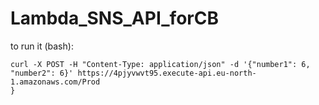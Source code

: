 # Lambda_SNS_API_forCB

to run it (bash):
```
curl -X POST -H "Content-Type: application/json" -d '{"number1": 6, "number2": 6}' https://4pjyvwvt95.execute-api.eu-north-1.amazonaws.com/Prod
}
```
